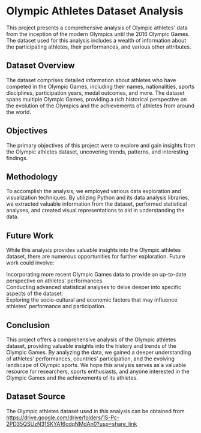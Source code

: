 
# Olympic Athletes Dataset Analysis
This project presents a comprehensive analysis of Olympic athletes' data from the inception of the modern Olympics until the 2016 Olympic Games. The dataset used for this analysis includes a wealth of information about the participating athletes, their performances, and various other attributes.

## Dataset Overview
The dataset comprises detailed information about athletes who have competed in the Olympic Games, including their names, nationalities, sports disciplines, participation years, medal outcomes, and more. The dataset spans multiple Olympic Games, providing a rich historical perspective on the evolution of the Olympics and the achievements of athletes from around the world.

## Objectives
The primary objectives of this project were to explore and gain insights from the Olympic athletes dataset, uncovering trends, patterns, and interesting findings. 

## Methodology
To accomplish the analysis, we employed various data exploration and visualization techniques. By utilizing Python and its data analysis libraries, we extracted valuable information from the dataset, performed statistical analyses, and created visual representations to aid in understanding the data.

## Future Work
While this analysis provides valuable insights into the Olympic athletes dataset, there are numerous opportunities for further exploration. Future work could involve:

Incorporating more recent Olympic Games data to provide an up-to-date perspective on athletes' performances.<br>
Conducting advanced statistical analyses to delve deeper into specific aspects of the dataset.<br>
Exploring the socio-cultural and economic factors that may influence athletes' performance and participation.<br>
## Conclusion
This project offers a comprehensive analysis of the Olympic athletes dataset, providing valuable insights into the history and trends of the Olympic Games. By analyzing the data, we gained a deeper understanding of athletes' performances, countries' participation, and the evolving landscape of Olympic sports. We hope this analysis serves as a valuable resource for researchers, sports enthusiasts, and anyone interested in the Olympic Games and the achievements of its athletes.

## Dataset Source
The Olympic athletes dataset used in this analysis can be obtained from https://drive.google.com/drive/folders/1S-Pc-2PD35QSUzN31SKYA16cdqNMdAn0?usp=share_link
